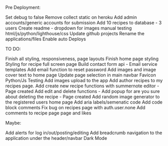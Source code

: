 Pre Deployment:

Set debug to false
Remove collect static on heroku
Add admin accounts/generic accounts for submission
Add 10 recipes to database - 3 users 
Create readme - dropdown for images
manual testing html/js/python/lighthouse/css
Update github projects 
Rename the applications/files
Enable auto Deploys 

TO DO:

Finish all styling, responsiveness, page layouts
Finish home page styling
Styling for recipe full screen page 
Build contact form api - Email service templates
Add email function to reset password
Add images and image cover text to home page 
Update page selection in main navbar
Favicon
Python/Js Testing
Add images upload to the app
Add author recipes to my recipes page.
Add create new recipe functions with summernote editor - Page created 
Add edit and delete functions - Add popup for are you sure about deleting the recipe - Page created
Add random image generator to the registered users home page
Add aria labels/semenatic code
Add code block comments
Fix bug on recipes page with auth.user.none
Add comments to recipe page page and likes

Maybe:
 
Add alerts for log in/out/posting/editing
Add breadcrumb navigation to the application under the header/navbar
Dark Mode
